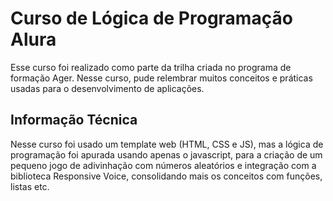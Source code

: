 # Curso de Lógica de Programação Alura

Esse curso foi realizado como parte da trilha criada no programa de formação Ager. Nesse curso, pude relembrar muitos conceitos e práticas usadas para o desenvolvimento de aplicações.

## Informação Técnica

Nesse curso foi usado um template web (HTML, CSS e JS), mas a lógica de programação foi apurada usando apenas o javascript, para a criação de um pequeno jogo de adivinhação com números aleatórios e integração com a biblioteca Responsive Voice, consolidando mais os conceitos com funções, listas etc.
